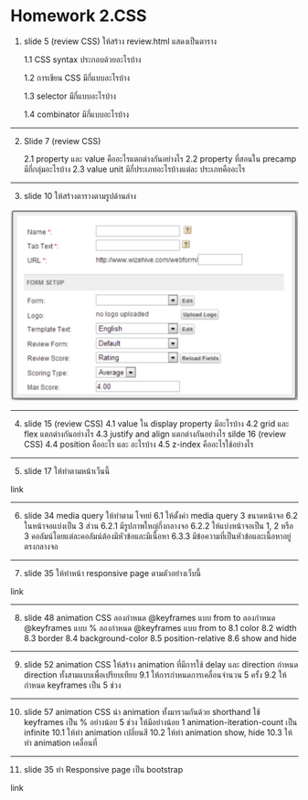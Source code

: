 # Homework 2.CSS

1. slide 5 (review CSS) ให้สร้าง review.html แสดงเป็นตาราง 

    1.1 CSS syntax ประกอบด้วยอะไรบ้าง 

    1.2 การเขียน CSS มีกี่แบบอะไรบ้าง

    1.3 selector มีกี่แบบอะไรบ้าง

    1.4 combinator มีกี่แบบอะไรบ้าง

---

2. Slide 7 (review CSS)

    2.1 property และ value คืออะไรแตกต่างกันอย่างไร
    2.2 property ที่สอนใน precamp มีกี่กลุ่มอะไรบ้าง
    2.3 value unit มีกี่ประเภทอะไรบ้างแต่ละ ประเภทคืออะไร

---

3. slide 10 ให้สร้างตารางตามรูปด้านล่าง

![slide10](slide10.jpg)

---

4. slide 15 (review CSS)
4.1 value ใน display property มีอะไรบ้าง
4.2 grid และ flex แตกต่างกันอย่างไร
4.3 justify and align แตกต่างกันอย่างไร
    silde 16 (review CSS)
4.4 position คืออะไร และ อะไรบ้าง
4.5 z-index คืออะไรใช้อย่างไร

---

5. slide 17 ให้ทำตามหน้าเว็นนี้

link

---

6. slide 34 media query ให้ทำตาม โจทย์
6.1 ให้ตั้งค่า media query 3 ขนาดหน้าจอ
6.2 ในหน้าจอแบ่งเป็น 3 ส่วน
6.2.1 มีรูปภาพใหญ่กึ่งกลางจอ
6.2.2 ให้แบ่งหน้าจอเป็น 1, 2 หรือ 3 คอลัมน์โดยแต่ละคอลัมน์ต้องมีหัวข้อและมีเนื้อหา
6.3.3 มีข้อความที่เป็นหัวข้อและเนื้อหาอยู่ตรงกลางจอ

---

7. slide 35 ให้ทำหน้า responsive page ตามตัวอย่างเว็บนี้

link

---

8. slide 48 animation CSS
ลองกำหนด @keyframes แบบ from to 
ลองกำหนด @keyframes แบบ %
ลองกำหนด @keyframes แบบ from to 
8.1 color 
8.2 width
8.3 border
8.4 background-color
8.5 position-relative
8.6 show and hide

---

9. slide 52 animation CSS 
ให้สร้าง animation ที่มีการใช้ delay และ direction กำหนด direction ทั้งสามแบบเพื่อเปรียบเทียบ
9.1 ให้การกำหนดการเคลื่อนจำนวน 5 ครั้ง
9.2 ให้กำหนด keyframes เป็น 5 ช่วง

---

10. slide 57 animation CSS
นำ animation ทั้งมารวมกันด้วย shorthand
ใช้ keyframes เป็น % อย่างน้อย 5 ช่วง
ให้มีอย่างน้อย 1 animation-iteration-count เป็น infinite
10.1 ให้ทำ animation เปลี่ยนสี
10.2 ให้ทำ animation show, hide
10.3 ให้ทำ animation เคลื่อนที่

---

11. slide 35 ทำ Responsive page เป็น bootstrap

link


